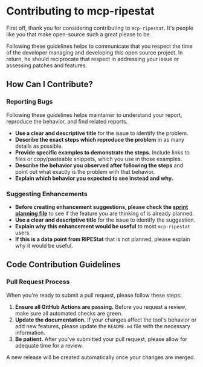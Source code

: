# Contributing to mcp-ripestat

First off, thank you for considering contributing to `mcp-ripestat`. It's people like you that make open-source such a great please to be.

Following these guidelines helps to communicate that you respect the time of the developer managing and developing this open source project. In return, he should reciprocate that respect in addressing your issue or assessing patches and features.

## How Can I Contribute?

### Reporting Bugs

Following these guidelines helps maintainer to understand your report, reproduce the behavior, and find related reports.

- **Use a clear and descriptive title** for the issue to identify the problem.
- **Describe the exact steps which reproduce the problem** in as many details as possible.
- **Provide specific examples to demonstrate the steps.** Include links to files or copy/pasteable snippets, which you use in those examples.
- **Describe the behavior you observed after following the steps** and point out what exactly is the problem with that behavior.
- **Explain which behavior you expected to see instead and why.**

### Suggesting Enhancements

- **Before creating enhancement suggestions, please check the [sprint planning file](.github/SPRINTS.md)** to see if the feature you are thinking of is already planned.
- **Use a clear and descriptive title** for the issue to identify the suggestion.
- **Explain why this enhancement would be useful** to most `mcp-ripestat` users.
- **If this is a data point from RIPEStat** that is not planned, please explain why it would be useful.

## Code Contribution Guidelines

### Pull Request Process

When you're ready to submit a pull request, please follow these steps:

1. **Ensure all GitHub Actions are passing.** Before you request a review, make sure all automated checks are green.
2. **Update the documentation.** If your changes affect the tool's behavior or add new features, please update the `README.md` file with the necessary information.
3. **Be patient.** After you've submitted your pull request, please allow for adequate time for a review.

A new release will be created automatically once your changes are merged.
